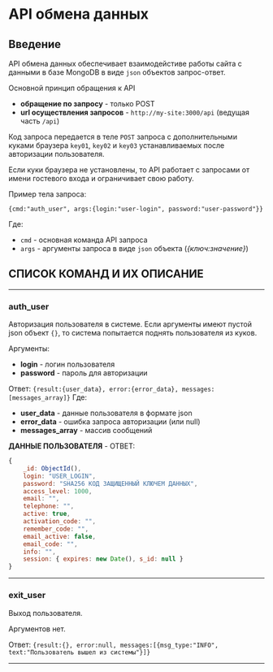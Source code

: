 # API обмена данных

## Введение

API обмена данных обеспечивает взаимодейстиве работы сайта с данными в базе MongoDB в виде ``json`` объектов запрос-ответ.

Основной принцип обращения к API

- **обращение по запросу** - только POST
- **url осуществления запросов** - ``http://my-site:3000/api`` (ведущая часть ``/api``)

Код запроса передается в теле ``POST`` запроса с дополнительными куками браузера ``key01``, ``key02`` и ``key03`` устанавливаемых после авторизации пользователя.

Если куки браузера не установлены, то API работает с запросами от имени гостевого входа и ограничивает свою работу.

Пример тела запроса:

``{cmd:"auth_user", args:{login:"user-login", password:"user-password"}}``

Где:
- ``cmd`` - основная команда API запроса
- ``args`` - аргументы запроса в виде ``json`` объекта (*{ключ:значение}*)

## СПИСОК КОМАНД И ИХ ОПИСАНИЕ

-------------------------------------------------------------------------------------------------------------------------------------------------------

### auth_user

Авторизация пользователя в системе. Если аргументы имеют пустой json объект ``{}``, то система попытается поднять пользователя из куков.

Аргументы:
- **login** - логин пользователя
- **password** - пароль для авторизации

Ответ:
``{result:{user_data}, error:{error_data}, messages:[messages_array]}``
Где:
- **user_data** - данные пользователя в формате json
- **error_data** - ошибка запроса авторизации (или null)
- **messages_array** - массив сообщений

**ДАННЫЕ ПОЛЬЗОВАТЕЛЯ** - ОТВЕТ:

```js
{
    _id: ObjectId(),
    login: "USER_LOGIN",
    password: "SHA256 КОД ЗАЩИЩЕННЫЙ КЛЮЧЕМ ДАННЫХ",
    access_level: 1000,
    email: "",
    telephone: "",
    active: true,
    activation_code: "",
    remember_code: "",
    email_active: false,
    email_code: "",
    info: "",
    session: { expires: new Date(), s_id: null }
}
```

-------------------------------------------------------------------------------------------------------------------------------------------------------

### exit_user

Выход пользователя.

Аргументов нет.

Ответ:
``{result:{}, error:null, messages:[{msg_type:"INFO", text:"Пользователь вышел из системы"}]}``


-------------------------------------------------------------------------------------------------------------------------------------------------------




